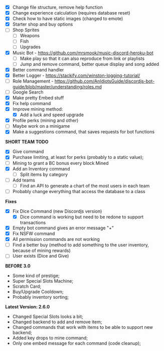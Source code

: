 - [x] Change file structure, remove help function
- [x] Change experience calculation (requires database reset)
- [x] Check how to have static images (changed to emote)
- [x] Starter shop and buy options
- [ ] Shop Sprites
    - [ ] Weapons
    - [ ] Fish
    - [ ] Upgrades
- [x] Music Bot - https://github.com/mrsmook/music-discord-heroku-bot
    - [ ] Make play so that it can also reproduce from link or playlists
    - [ ] Jump and remove command, better queue display and song added
- [x] Better command handler
- [x] Better Logger - https://stackify.com/winston-logging-tutorial/
- [ ] Role Management - https://github.com/AnIdiotsGuide/discordjs-bot-guide/blob/master/understanding/roles.md
- [ ] Google Search
- [x] Make pretty Embed stuff
- [x] Fix help command
- [x] Improve mining method:
    - [x] Add a luck and speed upgrade
- [x] Profile perks (mining and other)
- [ ] Maybe work on a minigame
- [x] Make a suggestions command, that saves requests for bot functions

**SHORT TEAM TODO**
- [x] Give command
- [x] Purchase limiting, at least for perks (probably to a static value);
- [ ] Mining to grant a BC bonus every block Mined
- [x] Add an Inventory command
  - [ ] Split items by category
- [ ] Add teams
    - [ ] Find an API to generate a chart of the most users in each team
- [ ] Probably change everything that access the database to a class

**Fixes**
- [x] Fix Dice Command (new Discordjs version)
    - [x] Dice command is working but need to be redone to support transactions
- [x] Empty bot command gives an error message "+"
- [x] Fix NSFW command
- [x] All permission commands are not working
- [ ] Find a better buy (method to add something to the user inventory, because of mining rewards)
- [ ] User exists (Dice and Give)

**BEFORE 3.0**
- Some kind of prestige;
- Super Special Slots Machine;
- Scratch Card;
- Buy/Upgrade Cooldown;
- Probably inventory sorting;

**Latest Version: 2.6.0**
- Changed Special Slots looks a bit;
- Changed backend to add and remove item;
- Changed commands that work with items to be able to support new backend;
- Added key drops to mine command;
- Only one embed message for each command (code cleanup);

